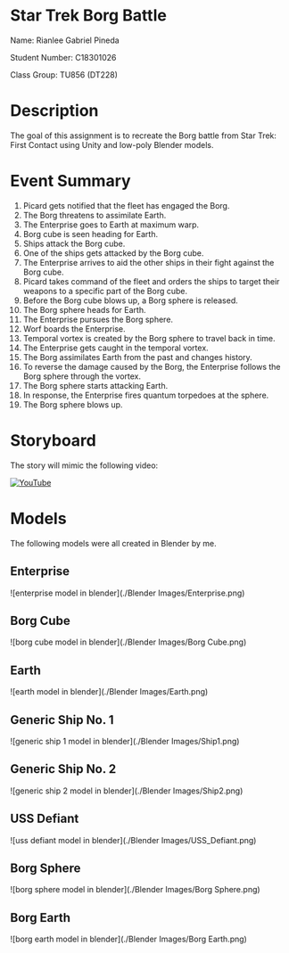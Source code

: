 # Star Trek Borg Battle

Name: Rianlee Gabriel Pineda

Student Number: C18301026

Class Group: TU856 (DT228)

# Description
The goal of this assignment is to recreate the Borg battle from Star Trek: First Contact using Unity and low-poly Blender models.

# Event Summary
1. Picard gets notified that the fleet has engaged the Borg.
2. The Borg threatens to assimilate Earth.
3. The Enterprise goes to Earth at maximum warp.
4. Borg cube is seen heading for Earth.
5. Ships attack the Borg cube.
6. One of the ships gets attacked by the Borg cube.
7. The Enterprise arrives to aid the other ships in their fight against the Borg cube.
8. Picard takes command of the fleet and orders the ships to target their weapons to a specific part of the Borg cube.
9. Before the Borg cube blows up, a Borg sphere is released.
10. The Borg sphere heads for Earth.
11. The Enterprise pursues the Borg sphere.
12. Worf boards the Enterprise.
13. Temporal vortex is created by the Borg sphere to travel back in time.
14. The Enterprise gets caught in the temporal vortex.
15. The Borg assimilates Earth from the past and changes history.
16. To reverse the damage caused by the Borg, the Enterprise follows the Borg sphere through the vortex.
17. The Borg sphere starts attacking Earth.
18. In response, the Enterprise fires quantum torpedoes at the sphere.
19. The Borg sphere blows up.

# Storyboard
The story will mimic the following video:

[![YouTube](http://img.youtube.com/vi/D7KCb-O20Fg/0.jpg)](https://www.youtube.com/watch?v=D7KCb-O20Fg)

# Models
The following models were all created in Blender by me.
## Enterprise
![enterprise model in blender](./Blender Images/Enterprise.png)
## Borg Cube
![borg cube model in blender](./Blender Images/Borg Cube.png)
## Earth
![earth model in blender](./Blender Images/Earth.png)
## Generic Ship No. 1
![generic ship 1 model in blender](./Blender Images/Ship1.png)
## Generic Ship No. 2
![generic ship 2 model in blender](./Blender Images/Ship2.png)
## USS Defiant
![uss defiant model in blender](./Blender Images/USS_Defiant.png)
## Borg Sphere
![borg sphere model in blender](./Blender Images/Borg Sphere.png)
## Borg Earth
![borg earth model in blender](./Blender Images/Borg Earth.png)